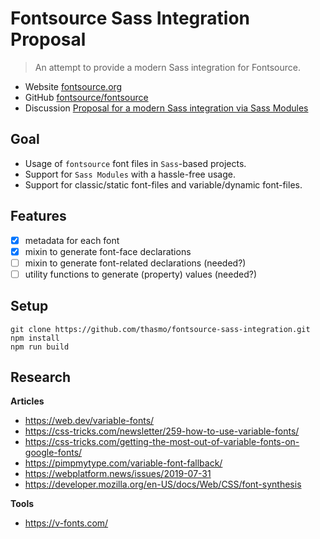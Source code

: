 # Fontsource Sass Integration Proposal

> An attempt to provide a modern Sass integration for Fontsource.

* Website [fontsource.org](https://fontsource.org/)
* GitHub [fontsource/fontsource](https://github.com/fontsource/fontsource)
* Discussion [Proposal for a modern Sass integration via Sass Modules](https://github.com/fontsource/fontsource/discussions/384)

## Goal

* Usage of `fontsource` font files in `Sass`-based projects.
* Support for `Sass Modules` with a hassle-free usage.
* Support for classic/static font-files and variable/dynamic font-files.

## Features

* [x] metadata for each font
* [x] mixin to generate font-face declarations
* [ ] mixin to generate font-related declarations (needed?)
* [ ] utility functions to generate (property) values (needed?)

## Setup
```
git clone https://github.com/thasmo/fontsource-sass-integration.git
npm install
npm run build
```

## Research

**Articles**
* https://web.dev/variable-fonts/
* https://css-tricks.com/newsletter/259-how-to-use-variable-fonts/
* https://css-tricks.com/getting-the-most-out-of-variable-fonts-on-google-fonts/
* https://pimpmytype.com/variable-font-fallback/
* https://webplatform.news/issues/2019-07-31
* https://developer.mozilla.org/en-US/docs/Web/CSS/font-synthesis

**Tools**
* https://v-fonts.com/
